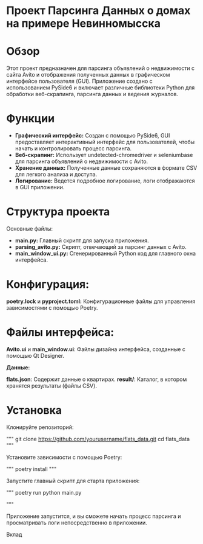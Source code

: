 # Проект Парсинга Данных о домах на примере Невинномысска

# Обзор

Этот проект предназначен для парсинга объявлений о недвижимости с сайта Avito и отображения полученных данных в графическом интерфейсе пользователя (GUI). Приложение создано с использованием PySide6 и включает различные библиотеки Python для обработки веб-скрапинга, парсинга данных и ведения журналов.

# Функции
- **Графический интерфейс:** Создан с помощью PySide6, GUI предоставляет интерактивный интерфейс для пользователей, чтобы начать и контролировать процесс парсинга.
- **Веб-скрапинг:** Использует undetected-chromedriver и seleniumbase для парсинга объявлений о недвижимости с Avito.
- **Хранение данных:** Полученные данные сохраняются в формате CSV для легкого анализа и доступа.
- **Логирование:** Ведется подробное логирование, логи отображаются в GUI приложении.

# Структура проекта
Основные файлы:

- **main.py:** Главный скрипт для запуска приложения.
- **parsing_avito.py:** Скрипт, отвечающий за парсинг данных с Avito.
- **main_window_ui.py:** Сгенерированный Python код для главного окна интерфейса.

# Конфигурация:

**poetry.lock** и **pyproject.toml:** Конфигурационные файлы для управления зависимостями с помощью Poetry.


# Файлы интерфейса:

**Avito.ui** и **main_window.ui**: Файлы дизайна интерфейса, созданные с помощью Qt Designer.

**Данные:**

**flats.json**: Содержит данные о квартирах.
**result/**: Каталог, в котором хранятся результаты (файлы CSV).


# Установка
Клонируйте репозиторий:

"""
git clone https://github.com/yourusername/flats_data.git
cd flats_data
"""

Установите зависимости с помощью Poetry:

"""
poetry install
"""

Запустите главный скрипт для старта приложения:

"""
poetry run python main.py

"""

Приложение запустится, и вы сможете начать процесс парсинга и просматривать логи непосредственно в приложении.

Вклад
